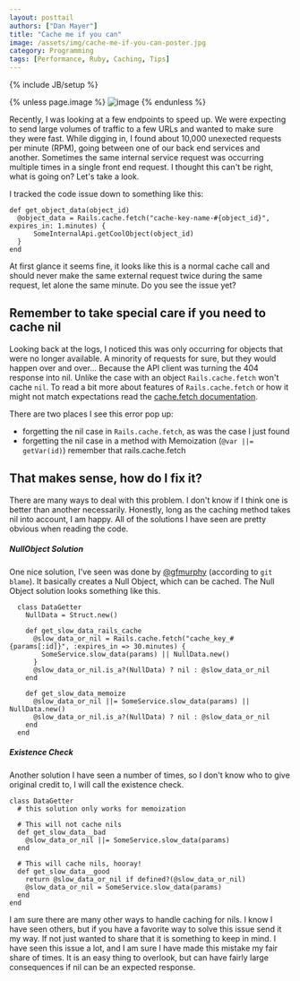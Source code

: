 ```yaml
---
layout: posttail
authors: ["Dan Mayer"]
title: "Cache me if you can"
image: /assets/img/cache-me-if-you-can-poster.jpg
category: Programming
tags: [Performance, Ruby, Caching, Tips]
---
```

{% include JB/setup %}

{% unless page.image %}
![image](/assets/img/cache-me-if-you-can-poster.jpg)
{% endunless %}

Recently, I was looking at a few endpoints to speed up. We were expecting to send large volumes of traffic to a few URLs and wanted to make sure they were fast. While digging in, I found about 10,000 unexected requests per minute (RPM), going between one of our back end services and another. Sometimes the same internal service request was occurring multiple times in a single front end request. I thought this can't be right, what is going on? Let's take a look.

I tracked the code issue down to something like this:

    def get_object_data(object_id)
      @object_data = Rails.cache.fetch("cache-key-name-#{object_id}", expires_in: 1.minutes) {
          SomeInternalApi.getCoolObject(object_id)
      }
    end

At first glance it seems fine, it looks like this is a normal cache call and should never make the same external request twice during the same request, let alone the same minute. Do you see the issue yet?

## Remember to take special care if you need to cache nil

Looking back at the logs, I noticed this was only occurring for objects that were no longer available. A minority of requests for sure, but they would happen over and over... Because the API client was turning the 404 response into nil. Unlike the case with an object `Rails.cache.fetch` won't cache `nil`. To read a bit more about features of `Rails.cache.fetch` or how it might not match expectations read the [cache.fetch documentation](http://api.rubyonrails.org/classes/ActiveSupport/Cache/Store.html#method-i-fetch).

There are two places I see this error pop up:

* forgetting the nil case in `Rails.cache.fetch`, as was the case I just found
* forgetting the nil case in a method with Memoization (`@var ||= getVar(id)`)
remember that rails.cache.fetch

## That makes sense, how do I fix it?

There are many ways to deal with this problem. I don't know if I think one is better than another necessarily. Honestly, long as the caching method takes nil into account, I am happy. All of the solutions I have seen are pretty obvious when reading the code.


##### NullObject Solution

One nice solution, I've seen was done by [@gfmurphy](https://twitter.com/gfmurphy) (according to `git blame`). It basically creates a Null Object, which can be cached. The Null Object solution looks something like this.

      class DataGetter
        NullData = Struct.new()
     
        def get_slow_data_rails_cache
          @slow_data_or_nil = Rails.cache.fetch("cache_key_#{params[:id]}", :expires_in => 30.minutes) {
            SomeService.slow_data(params) || NullData.new()
          }
          @slow_data_or_nil.is_a?(NullData) ? nil : @slow_data_or_nil
        end
     
        def get_slow_data_memoize
          @slow_data_or_nil ||= SomeService.slow_data(params) || NullData.new()
          @slow_data_or_nil.is_a?(NullData) ? nil : @slow_data_or_nil
        end
      end

##### Existence Check 
Another solution I have seen a number of times, so I don't know who to give original credit to, I will call the existence check.
 
    class DataGetter
      # this solution only works for memoization
     
      # This will not cache nils
      def get_slow_data__bad
        @slow_data_or_nil ||= SomeService.slow_data(params)
      end
     
      # This will cache nils, hooray!
      def get_slow_data__good
        return @slow_data_or_nil if defined?(@slow_data_or_nil)
        @slow_data_or_nil = SomeService.slow_data(params)
      end
    end
 
I am sure there are many other ways to handle caching for nils. I know I have seen others, but if you have a favorite way to solve this issue send it my way. If not just wanted to share that it is something to keep in mind. I have seen this issue a lot, and I am sure I have made this mistake my fair share of times. It is an easy thing to overlook, but can have fairly large consequences if nil can be an expected response.
